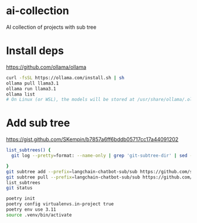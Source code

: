# ai-collection
AI collection of projects with sub tree

# Install deps
https://github.com/ollama/ollama
```sh
curl -fsSL https://ollama.com/install.sh | sh
ollama pull llama3.1
ollama run llama3.1
ollama list
# On Linux (or WSL), the models will be stored at /usr/share/ollama/.ollama/models
```

# Add sub tree

https://gist.github.com/SKempin/b7857a6ff6bddb05717cc17a44091202

```sh
list_subtrees() {
  git log --pretty=format: --name-only | grep 'git-subtree-dir' | sed -E 's/.*git-subtree-dir: //' | sort | uniq

}
git subtree add --prefix=langchain-chatbot-sub/sub https://github.com/shashankdeshpande/langchain-chatbot.git main
git subtree pull --prefix=langchain-chatbot-sub/sub https://github.com/shashankdeshpande/langchain-chatbot.git main
list_subtrees
git status
```



```sh
poetry init
poetry config virtualenvs.in-project true
poetry env use 3.11
source .venv/bin/activate
```


 